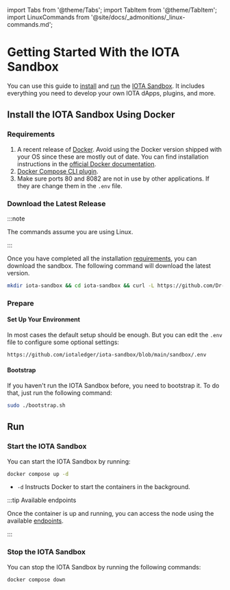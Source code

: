 import Tabs from '@theme/Tabs';
import TabItem from '@theme/TabItem';
import LinuxCommands from '@site/docs/_admonitions/_linux-commands.md';

# Getting Started With the IOTA Sandbox

You can use this guide to [install](#install-the-iota-sandbox-using-docker)
and [run](#run) the [IOTA Sandbox](welcome.md).
It includes everything you need to develop your own IOTA dApps, plugins, and more.

## Install the IOTA Sandbox Using Docker

### Requirements

1. A recent release of [Docker](https://www.docker.com/). Avoid using the Docker version shipped with your OS since these are mostly out of date. You can find installation instructions in the [official Docker documentation](https://docs.docker.com/).
2. [Docker Compose CLI plugin](https://docs.docker.com/compose/install/linux/).
3. Make sure ports 80 and 8082 are not in use by other applications. If they are change them in the `.env` file.

### Download the Latest Release

:::note 

The commands assume you are using Linux.

:::

Once you have completed all the installation [requirements](#requirements), you can download the sandbox. The following command will download the latest version.

```sh
mkdir iota-sandbox && cd iota-sandbox && curl -L https://github.com/Dr-Electron/iota-sandbox/releases/download/v1.0.0/iota_sandbox.tar.gz | tar -zx
```

### Prepare

<LinuxCommands/>

#### Set Up Your Environment

In most cases the default setup should be enough. But you can edit the `.env` file to configure some optional settings:

```sh reference
https://github.com/iotaledger/iota-sandbox/blob/main/sandbox/.env
```

#### Bootstrap

If you haven't run the IOTA Sandbox before, you need to bootstrap it. To do that, just run the following command:

```sh
sudo ./bootstrap.sh
```

## Run

### Start the IOTA Sandbox

You can start the IOTA Sandbox by running:

```sh
docker compose up -d
```

- `-d` Instructs Docker to start the containers in the background.

:::tip Available endpoints

Once the container is up and running, you can access the node using the
available [endpoints](references/endpoints.md).

:::

### Stop the IOTA Sandbox

You can stop the IOTA Sandbox by running the following commands:

```sh
docker compose down
```
